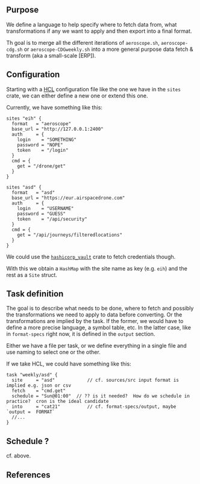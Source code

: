 ## Purpose

We define a language to help specify where to fetch data from, what transformations if any we want to apply and then
export into a final format.

Th goal is to merge all the different iterations of `aeroscope.sh`, `aeroscope-cdg.sh` or `aeroscope-CDGweekly.sh` into
a more general purpose
data fetch & transform (aka a small-scale [ERP]).

## Configuration

Starting with a [HCL] configuration file like the one we have in the `sites` crate, we can either define a new one or
extend this one.

Currently, we have something like this:

```hcl
sites "eih" {
  format   = "aeroscope"
  base_url = "http://127.0.0.1:2400"
  auth     = {
    login    = "SOMETHING"
    password = "NOPE"
    token    = "/login"
  }
  cmd = {
    get = "/drone/get"
  }
}

sites "asd" {
  format   = "asd"
  base_url = "https://eur.airspacedrone.com"
  auth     = {
    login    = "USERNAME"
    password = "GUESS"
    token    = "/api/security"
  }
  cmd = {
    get = "/api/journeys/filteredlocations"
  }
}
```

We could use the [`hashicorp_vault`][Vault] crate to fetch credentials though.

With this we obtain a `HashMap` with the site name as key (e.g. `eih`) and the rest as a `Site` struct.

## Task definition

The goal is to describe what needs to be done, where to fetch and possibly the transformations we need to apply to data
before converting. Or the transformations are implied by the task. If the former, we would have to define a more precise
language, a symbol table, etc. In the latter case, like in `format-specs` right now, it is defined in the `output`
section.

Either we have a file per task, or we define everything in a single file and use naming to select one or the other.

If we take HCL, we could have something like this:

```hcl
task "weekly/asd" {
  site     = "asd"            // cf. sources/src input format is implied e.g. json or csv
  fetch    = "cmd.get"
  schedule = "Sun@01:00"  // ?? is it needed?  How do we schedule in practice?  cron is the ideal candidate
  into     = "cat21"          // cf. format-specs/output, maybe `output =  FORMAT`
  //...
}
```

## Schedule ?

cf. above.

## References

[HCL]: https://github.com/hashicorp/hcl/blob/main/hclsyntax/spec.md

[Vault]: https://crates.io/hashicorp_vault


